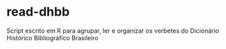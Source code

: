 # read-dhbb
Script escrito em R para agrupar, ler e organizar os verbetes do Dicionário Histórico Bibliográfico Brasileiro

